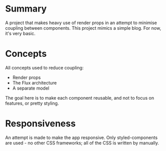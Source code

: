 # Summary

A project that makes heavy use of render props in an attempt to minimise coupling between components.
This project mimics a simple blog. For now, it's very basic.

# Concepts

All concepts used to reduce coupling:

* Render props
* The Flux architecture
* A separate model

The goal here is to make each component reusable, and not to focus on features, or pretty styling.

# Responsiveness

An attempt is made to make the app responsive. Only styled-components are used - no other CSS frameworks; all of the CSS is written by manually.

